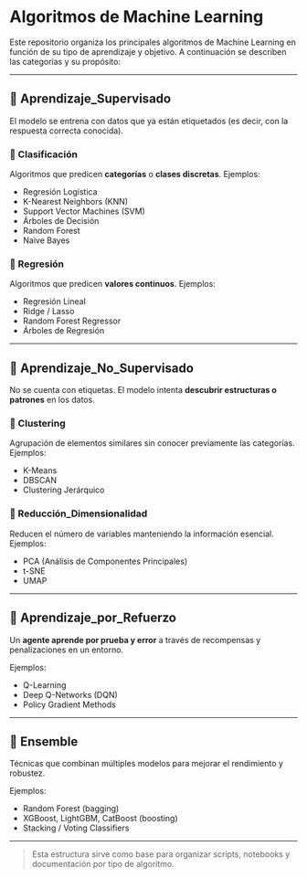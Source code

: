 
# Algoritmos de Machine Learning

Este repositorio organiza los principales algoritmos de Machine Learning en función de su tipo de aprendizaje y objetivo. A continuación se describen las categorías y su propósito:

---

## 📘 Aprendizaje_Supervisado

El modelo se entrena con datos que ya están etiquetados (es decir, con la respuesta correcta conocida).

### 🔹 Clasificación
Algoritmos que predicen **categorías** o **clases discretas**. Ejemplos:
- Regresión Logística
- K-Nearest Neighbors (KNN)
- Support Vector Machines (SVM)
- Árboles de Decisión
- Random Forest
- Naive Bayes

### 🔹 Regresión
Algoritmos que predicen **valores continuos**. Ejemplos:
- Regresión Lineal
- Ridge / Lasso
- Random Forest Regressor
- Árboles de Regresión

---

## 📙 Aprendizaje_No_Supervisado

No se cuenta con etiquetas. El modelo intenta **descubrir estructuras o patrones** en los datos.

### 🔹 Clustering
Agrupación de elementos similares sin conocer previamente las categorías. Ejemplos:
- K-Means
- DBSCAN
- Clustering Jerárquico

### 🔹 Reducción_Dimensionalidad
Reducen el número de variables manteniendo la información esencial. Ejemplos:
- PCA (Análisis de Componentes Principales)
- t-SNE
- UMAP

---

## 📗 Aprendizaje_por_Refuerzo

Un **agente aprende por prueba y error** a través de recompensas y penalizaciones en un entorno.

Ejemplos:
- Q-Learning
- Deep Q-Networks (DQN)
- Policy Gradient Methods

---

## 📕 Ensemble

Técnicas que combinan múltiples modelos para mejorar el rendimiento y robustez.

Ejemplos:
- Random Forest (bagging)
- XGBoost, LightGBM, CatBoost (boosting)
- Stacking / Voting Classifiers

---

> Esta estructura sirve como base para organizar scripts, notebooks y documentación por tipo de algoritmo.
